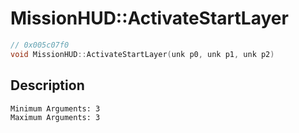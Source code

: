 # MissionHUD::ActivateStartLayer
```c
// 0x005c07f0
void MissionHUD::ActivateStartLayer(unk p0, unk p1, unk p2)
```
## Description
```
Minimum Arguments: 3
Maximum Arguments: 3
```
